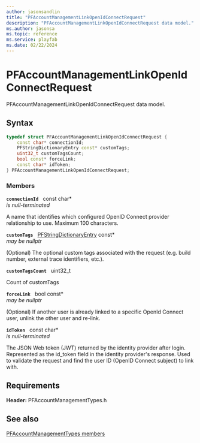 ```yaml
---
author: jasonsandlin
title: "PFAccountManagementLinkOpenIdConnectRequest"
description: "PFAccountManagementLinkOpenIdConnectRequest data model."
ms.author: jasonsa
ms.topic: reference
ms.service: playfab
ms.date: 02/22/2024
---
```


# PFAccountManagementLinkOpenIdConnectRequest  

PFAccountManagementLinkOpenIdConnectRequest data model.  

## Syntax  
  
```cpp
typedef struct PFAccountManagementLinkOpenIdConnectRequest {  
    const char* connectionId;  
    PFStringDictionaryEntry const* customTags;  
    uint32_t customTagsCount;  
    bool const* forceLink;  
    const char* idToken;  
} PFAccountManagementLinkOpenIdConnectRequest;  
```
  
### Members  
  
**`connectionId`** &nbsp; const char*  
*is null-terminated*  
  
A name that identifies which configured OpenID Connect provider relationship to use. Maximum 100 characters.
  
**`customTags`** &nbsp; [PFStringDictionaryEntry](../../pftypes/structs/pfstringdictionaryentry.md) const*  
*may be nullptr*  
  
(Optional) The optional custom tags associated with the request (e.g. build number, external trace identifiers, etc.).
  
**`customTagsCount`** &nbsp; uint32_t  
  
Count of customTags
  
**`forceLink`** &nbsp; bool const*  
*may be nullptr*  
  
(Optional) If another user is already linked to a specific OpenId Connect user, unlink the other user and re-link.
  
**`idToken`** &nbsp; const char*  
*is null-terminated*  
  
The JSON Web token (JWT) returned by the identity provider after login. Represented as the id_token field in the identity provider's response. Used to validate the request and find the user ID (OpenID Connect subject) to link with.
  
  
## Requirements  
  
**Header:** PFAccountManagementTypes.h
  
## See also  
[PFAccountManagementTypes members](../pfaccountmanagementtypes_members.md)  

  
  
